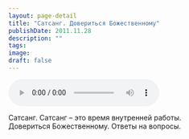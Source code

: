 ```yaml
---
layout: page-detail
title: "Сатсанг. Довериться Божественному"
publishDate: 2011.11.28
description: ""
tags:
image:
draft: false
---
```


<audio title="2011.11.28 - Сатсанг. Довериться Божественному.mp3" src="/upload/iblock/218/218f7a9841caf0cb97b709c25a361c67.mp3" controls=""></audio>

 Сатсанг. Сатсанг – это время внутренней работы.   
Довериться Божественному. Ответы на вопросы.  

  

